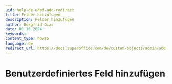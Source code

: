 ```yaml
---
uid: help-de-udef-add-redirect
title: Felder hinzufügen
description: Felder hinzufügen
author: Bergfrid Dias
date: 01.16.2024
keywords:
content_type: howto
language: de
redirect_url: https://docs.superoffice.com/de/custom-objects/admin/add-udef.html
---
```


# Benutzerdefiniertes Feld hinzufügen
